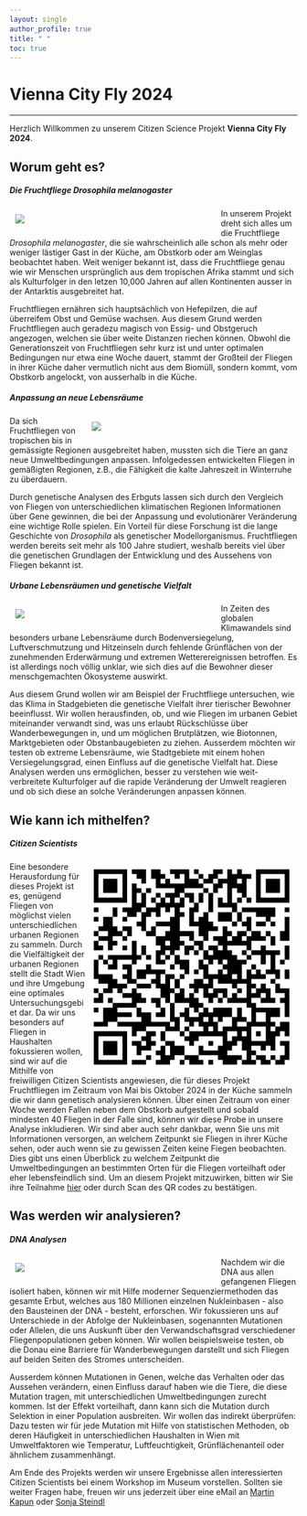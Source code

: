 ```yaml
---
layout: single
author_profile: true
title: " " 
toc: true
---
```


# Vienna City Fly 2024

***

 Herzlich Willkommen zu unserem Citizen Science Projekt **Vienna City Fly 2024**.

## Worum geht es?

##### Die Fruchtfliege *Drosophila melanogaster*
<img src="https://upload.wikimedia.org/wikipedia/commons/thumb/7/7a/Drosophila_melanogaster_53362116.jpg/799px-Drosophila_melanogaster_53362116.jpg" align="left" width="350" hspace="10" vspace="10"/>In unserem Projekt dreht sich alles um die Fruchtfliege *Drosophila melanogaster*, die sie wahrscheinlich alle schon als mehr oder weniger lästiger Gast in der Küche, am Obstkorb oder am Weinglas beobachtet haben. Weit weniger bekannt ist, dass die Fruchtfliege genau wie wir Menschen ursprünglich aus dem tropischen Afrika stammt und sich als Kulturfolger in den letzen 10,000 Jahren auf allen Kontinenten ausser in der Antarktis ausgebreitet hat. 

Fruchtfliegen ernähren sich hauptsächlich von Hefepilzen, die auf überreifem Obst und Gemüse wachsen. Aus diesem Grund werden Fruchtfliegen auch geradezu magisch von Essig- und Obstgeruch angezogen, welchen sie über weite Distanzen riechen können. Obwohl die Generationszeit von Fruchtfliegen sehr kurz ist und unter optimalen Bedingungen nur etwa eine Woche dauert, stammt der Großteil der Fliegen in ihrer Küche daher vermutlich nicht aus dem Biomüll, sondern kommt, vom Obstkorb angelockt, von ausserhalb in die Küche. <br clear="left"/>

##### Anpassung an neue Lebensräume
<img src="https://upload.wikimedia.org/wikipedia/commons/thumb/9/95/Drosophila_melanogaster_Proboscis.jpg/1200px-Drosophila_melanogaster_Proboscis.jpg" align="right" width="350" hspace="10" vspace="10"/>Da sich Fruchtfliegen von tropischen bis in gemässigte Regionen ausgebreitet haben, mussten sich die Tiere an ganz neue Umweltbedingungen anpassen. Infolgedessen entwickelten Fliegen in gemäßigten Regionen, z.B., die Fähigkeit die kalte Jahreszeit in Winterruhe zu überdauern. 

Durch genetische Analysen des Erbguts lassen sich durch den Vergleich von Fliegen von unterschiedlichen klimatischen Regionen Informationen über Gene gewinnen, die bei der Anpassung und evolutionärer Veränderung eine wichtige Rolle spielen. Ein Vorteil für diese Forschung ist die lange Geschichte von *Drosophila* als genetischer Modellorganismus. Fruchtfliegen werden bereits seit mehr als 100 Jahre studiert, weshalb bereits viel über die genetischen Grundlagen der Entwicklung und des Aussehens von Fliegen bekannt ist. <br clear="right"/>

##### Urbane Lebensräumen und genetische Vielfalt
<img src="https://oekastatic.orf.at/mims/2021/28/20/crops/w=1280,q=60,r=1.5/1005233_bigpicture_354420_stadtklimaanalyse-karte.jpg" align="left" width="350" hspace="10" vspace="10"/>In Zeiten des globalen Klimawandels sind besonders urbane Lebensräume durch Bodenversiegelung, Luftverschmutzung und Hitzeinseln durch fehlende Grünflächen von der zunehmenden Erderwärmung und extremen Wetterereignissen betroffen. Es ist allerdings noch völlig unklar, wie sich dies auf die Bewohner dieser menschgemachten Ökosysteme auswirkt. 

Aus diesem Grund wollen wir am Beispiel der Fruchtfliege untersuchen, wie das Klima in Stadgebieten die genetische Vielfalt ihrer tierischer Bewohner beeinflusst. Wir wollen herausfinden, ob, und wie Fliegen im urbanen Gebiet miteinander verwandt sind, was uns erlaubt Rückschlüsse über Wanderbewegungen in, und um möglichen Brutplätzen, wie Biotonnen, Marktgebieten oder Obstanbaugebieten zu ziehen. Ausserdem möchten wir testen ob extreme Lebensräume, wie Stadtgebiete mit einem hohen Versiegelungsgrad, einen Einfluss auf die genetische Vielfalt hat. Diese Analysen werden uns ermöglichen, besser zu verstehen wie weit-verbreitete Kulturfolger auf die rapide Veränderung der Umwelt reagieren und ob sich diese an solche Veränderungen anpassen können. <br clear="left"/>

## Wie kann ich mithelfen?

##### Citizen Scientists
<img src="/ViennaCityFly/docs/assets/images/QR_Survey.jpg" align="right" width="350" hspace="10" vspace="10"/>Eine besondere Herausfordung für dieses Projekt ist es, genügend Fliegen von möglichst vielen unterschiedlichen urbanen Regionen zu sammeln. Durch die Vielfältigkeit der urbanen Regionen stellt die Stadt Wien und ihre Umgebung eine optimales Untersuchungsgebiet dar. Da wir uns besonders auf Fliegen in Haushalten fokussieren wollen, sind wir auf die Mithilfe von freiwilligen Citizen Scientists angewiesen, die für dieses Projekt Fruchtfliegen im Zeitraum von Mai bis Oktober 2024 in der Küche sammeln die wir dann genetisch analysieren können. Über einen Zeitraum von einer Woche werden Fallen neben dem Obstkorb aufgestellt und sobald mindesten 40 Fliegen in der Falle sind, können wir diese Probe in unsere Analyse inkludieren. Wir sind aber auch sehr dankbar, wenn Sie uns mit Informationen versorgen, an welchem Zeitpunkt sie Fliegen in ihrer Küche sehen, oder auch wenn sie zu gewissen Zeiten keine Fiegen beobachten. Dies gibt uns einen Überblick zu welchem Zeitpunkt die Umweltbedingungen an bestimmten Orten für die Fliegen vorteilhaft oder eher lebensfeindlich sind. Um an diesem Projekt mitzuwirken, bitten wir Sie ihre Teilnahme [hier](https://tinyurl.com/ViennaCityFlySurvey) oder durch Scan des QR codes zu bestätigen. <br clear="right"/>

## Was werden wir analysieren?

##### DNA Analysen
<img src="https://upload.wikimedia.org/wikipedia/commons/thumb/6/6f/NHGRI_researcher_uses_a_pipette_to_remove_DNA_from_a_micro_test_tube.jpg/1200px-NHGRI_researcher_uses_a_pipette_to_remove_DNA_from_a_micro_test_tube.jpg" align="left" width="350" hspace="10" vspace="10"/>Nachdem wir die DNA aus allen gefangenen Fliegen isoliert haben, können wir mit Hilfe moderner Sequenziermethoden das gesamte Erbut, welches aus 180 Millionen einzelnen Nukleinbasen - also den Bausteinen der DNA - besteht, erforschen. Wir fokussieren uns auf Unterschiede in der Abfolge der Nukleinbasen, sogenannten Mutationen oder Allelen, die uns Auskunft über den Verwandschaftsgrad verschiedener Fliegenpopulationen geben können. Wir wollen beispielsweise testen, ob die Donau eine Barriere für Wanderbewegungen darstellt und sich Fliegen auf beiden Seiten des Stromes unterscheiden.

Ausserdem können Mutationen in Genen, welche das Verhalten oder das Aussehen verändern, einen Einfluss darauf haben wie die Tiere, die diese Mutation tragen, mit unterschiedlichen Umweltbedingungen zurecht kommen. Ist der Effekt vorteilhaft, dann kann sich die Mutation durch Selektion in einer Population ausbreiten. Wir wollen das indirekt überprüfen: Dazu testen wir für jede Mutation mit Hilfe von statistischen Methoden, ob deren Häufigkeit in unterschiedlichen Haushalten in Wien mit Umweltfaktoren wie Temperatur, Luftfeuchtigkeit, Grünflächenanteil oder ähnlichem zusammenhängt. 

Am Ende des Projekts werden wir unsere Ergebnisse allen interessierten Citizen Scientists bei einem Workshop im Museum vorstellen. Sollten sie weiter Fragen habe, freuen wir uns jederzeit über eine eMail an [Martin Kapun](mailto:martin.kapun@nhm.at) oder [Sonja Steindl](mailto:sonja.steindl@nhm.at) <br clear="left"/>

